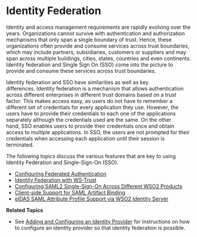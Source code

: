 # Identity Federation

Identity and access management requirements are rapidly evolving over
the years. Organizations cannot survive with authentication and
authorization mechanisms that only span a single boundary of trust.
Hence, these organizations often provide and consume services across
trust boundaries, which may include partners, subsidiaries, customers or
suppliers and may span across multiple buildings, cities, states,
countries and even continents. Identity federation and Single Sign On
(SSO) come into the picture to provide and consume these services across
trust boundaries.

Identity federation and SSO have similarities as well as key
differences. Identity federation is a mechanism that allows
authentication across different enterprises in different trust domains
based on a trust factor. This makes access easy, as users do not have to
remember a different set of credentials for every application they use.
However, the users have to provide their credentials to each one of the
applications separately although the credentials used are the same. On
the other hand, SSO enables users to provide their credentials once and
obtain access to multiple applications. In SSO, the users are not
prompted for their credentials when accessing each application until
their session is terminated.

The following topics discuss the various features that are key to using
Identity Federation and Single-Sign-On (SSO).

-   [Configuring Federated
    Authentication](_Configuring_Federated_Authentication_)
-   [Identity Federation with
    WS-Trust](_Identity_Federation_with_WS-Trust_)
-   [Configuring SAML2 Single-Sign-On Across Different WSO2
    Products](_Configuring_SAML2_Single-Sign-On_Across_Different_WSO2_Products_)
-   [Client-side Support for SAML Artifact
    Binding](_Client-side_Support_for_SAML_Artifact_Binding_)
-   [eIDAS SAML Attribute Profile Support via WSO2 Identity
    Server](_eIDAS_SAML_Attribute_Profile_Support_via_WSO2_Identity_Server_)

**Related Topics**

-   See [Adding and Configuring an Identity
    Provider](_Adding_and_Configuring_an_Identity_Provider_) for
    instructions on how to configure an identity provider so that
    identity federation is possible.

